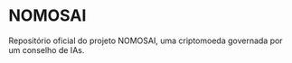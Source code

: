 # NOMOSAI
Repositório oficial do projeto NOMOSAI, uma criptomoeda governada por um conselho de IAs.

